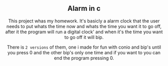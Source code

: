<div align = "center">
  
#
## Alarm in c

This project whas my homework. It's basicly a alarm clock that the user needs to put whats the time now and whats the time you want it to go off, after it the program will run a digital clock' and when it's the time you want to go off it will bip. 
 
  There is `2 versions` of them, one i made for fun with conio and bip's until you press 0 and the other bip's only one time and if you want to you can end the program pressing 0.
   </div>
